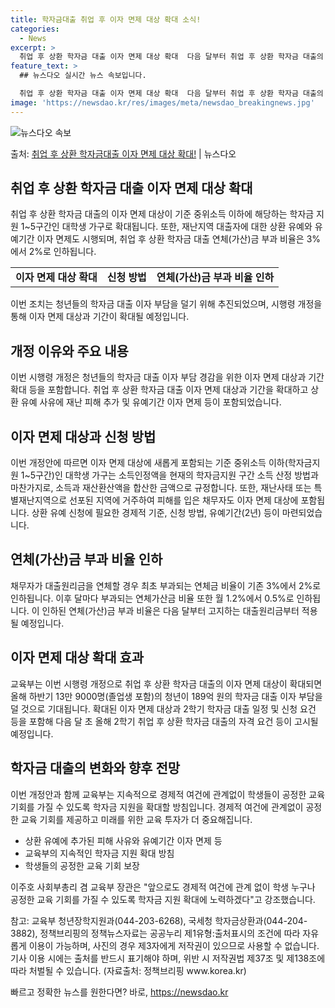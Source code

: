 ```yaml
---
title: 학자금대출 취업 후 이자 면제 대상 확대 소식!
categories:
  - News
excerpt: >
  취업 후 상환 학자금 대출 이자 면제 대상 확대  다음 달부터 취업 후 상환 학자금 대출의 이자 면제 대상이…
feature_text: >
  ## 뉴스다오 실시간 뉴스 속보입니다.

  취업 후 상환 학자금 대출 이자 면제 대상 확대  다음 달부터 취업 후 상환 학자금 대출의 이자 면제 대상이…
image: 'https://newsdao.kr/res/images/meta/newsdao_breakingnews.jpg'
---
```


![뉴스다오 속보](https://newsdao.kr/res/images/meta/newsdao_breakingnews.jpg)

<p>출처: <a href="https://newsdao.kr/4289" rel="dofollow">취업 후 상환 학자금대출 이자 면제 대상 확대!</a> | 뉴스다오</p>

<h2 data-ke-size="size26">취업 후 상환 학자금 대출 이자 면제 대상 확대</h2>
<p data-ke-size="size16">취업 후 상환 학자금 대출의 이자 면제 대상이 기준 중위소득 이하에 해당하는 학자금 지원 1~5구간인 대학생 가구로 확대됩니다. 또한, 재난지역 대출자에 대한 상환 유예와 유예기간 이자 면제도 시행되며, 취업 후 상환 학자금 대출 연체(가산)금 부과 비율은 3%에서 2%로 인하됩니다.</p>
<table>
	<tr>
		<td style="text-align: center; height: 17px;"><b>이자 면제 대상 확대</b></td>
		<td style="text-align: center; height: 17px;"><b>신청 방법</b></td>
		<td style="text-align: center; height: 17px;"><b>연체(가산)금 부과 비율 인하</b></td>
	</tr>
</table>

<p data-ke-size="size16">이번 조치는 청년들의 학자금 대출 이자 부담을 덜기 위해 추진되었으며, 시행령 개정을 통해 이자 면제 대상과 기간이 확대될 예정입니다.</p>

<h2 data-ke-size="size26">개정 이유와 주요 내용</h2>
<p data-ke-size="size16">이번 시행령 개정은 청년들의 학자금 대출 이자 부담 경감을 위한 이자 면제 대상과 기간 확대 등을 포함합니다. 취업 후 상환 학자금 대출 이자 면제 대상과 기간을 확대하고 상환 유예 사유에 재난 피해 추가 및 유예기간 이자 면제 등이 포함되었습니다.</p>

<h2 data-ke-size="size26">이자 면제 대상과 신청 방법</h2>
<p data-ke-size="size16">이번 개정안에 따르면 이자 면제 대상에 새롭게 포함되는 기준 중위소득 이하(학자금지원 1~5구간)인 대학생 가구는 소득인정액을 현재의 학자금지원 구간 소득 산정 방법과 마찬가지로, 소득과 재산환산액을 합산한 금액으로 규정합니다. 또한, 재난사태 또는 특별재난지역으로 선포된 지역에 거주하여 피해를 입은 채무자도 이자 면제 대상에 포함됩니다. 상환 유예 신청에 필요한 경제적 기준, 신청 방법, 유예기간(2년) 등이 마련되었습니다.</p>

<h2 data-ke-size="size26">연체(가산)금 부과 비율 인하</h2>
<p data-ke-size="size16">채무자가 대출원리금을 연체할 경우 최초 부과되는 연체금 비율이 기존 3%에서 2%로 인하됩니다. 이후 달마다 부과되는 연체가산금 비율 또한 월 1.2%에서 0.5%로 인하됩니다. 이 인하된 연체(가산)금 부과 비율은 다음 달부터 고지하는 대출원리금부터 적용될 예정입니다.</p>

<h2 data-ke-size="size26">이자 면제 대상 확대 효과</h2>
<p data-ke-size="size16">교육부는 이번 시행령 개정으로 취업 후 상환 학자금 대출의 이자 면제 대상이 확대되면 올해 하반기 13만 9000명(졸업생 포함)의 청년이 189억 원의 학자금 대출 이자 부담을 덜 것으로 기대됩니다. 확대된 이자 면제 대상과 2학기 학자금 대출 일정 및 신청 요건 등을 포함해 다음 달 초 올해 2학기 취업 후 상환 학자금 대출의 자격 요건 등이 고시될 예정입니다.</p>

<h2 data-ke-size="size26">학자금 대출의 변화와 향후 전망</h2>
<p data-ke-size="size16">이번 개정안과 함께 교육부는 지속적으로 경제적 여건에 관계없이 학생들이 공정한 교육 기회를 가질 수 있도록 학자금 지원을 확대할 방침입니다. 경제적 여건에 관계없이 공정한 교육 기회를 제공하고 미래를 위한 교육 투자가 더 중요해집니다.</p>
<ul>
	<li>상환 유예에 추가된 피해 사유와 유예기간 이자 면제 등</li>
	<li>교육부의 지속적인 학자금 지원 확대 방침</li>
	<li>학생들의 공정한 교육 기회 보장</li>
</ul>
<p data-ke-size="size16">이주호 사회부총리 겸 교육부 장관은 "앞으로도 경제적 여건에 관계 없이 학생 누구나 공정한 교육 기회를 가질 수 있도록 학자금 지원 확대에 노력하겠다"고 강조했습니다.</p>
<p data-ke-size="size16">참고: 교육부 청년장학지원과(044-203-6268), 국세청 학자금상환과(044-204-3882), 정책브리핑의 정책뉴스자료는 공공누리 제1유형:출처표시의 조건에 따라 자유롭게 이용이 가능하며, 사진의 경우 제3자에게 저작권이 있으므로 사용할 수 없습니다. 기사 이용 시에는 출처를 반드시 표기해야 하며, 위반 시 저작권법 제37조 및 제138조에 따라 처벌될 수 있습니다. (자료출처: 정책브리핑 www.korea.kr)</p>
 

빠르고 정확한 뉴스를 원한다면? 바로, <a href="https://newsdao.kr" rel="dofollow">https://newsdao.kr</a>


